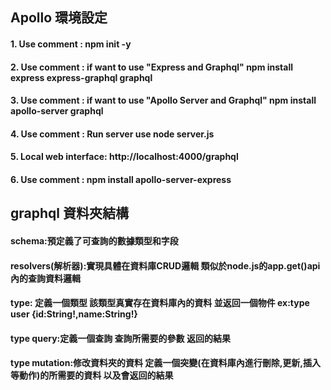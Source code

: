 ## Apollo 環境設定

#### 1. Use comment : npm init -y

#### 2. Use comment : if want to use "Express and Graphql" npm install express express-graphql graphql

#### 3. Use comment : if want to use "Apollo Server and Graphql" npm install apollo-server graphql

#### 4. Use comment : Run server use node server.js

#### 5. Local web interface: http://localhost:4000/graphql

#### 6. Use comment : npm install apollo-server-express

## graphql 資料夾結構

#### schema:預定義了可查詢的數據類型和字段

#### resolvers(解析器):實現具體在資料庫CRUD邏輯 類似於node.js的app.get()api內的查詢資料邏輯

#### type: 定義一個類型 該類型真實存在資料庫內的資料 並返回一個物件 ex:type user {id:String!,name:String!}

#### type query:定義一個查詢 查詢所需要的參數 返回的結果

#### type mutation:修改資料夾的資料 定義一個突變(在資料庫內進行刪除,更新,插入等動作)的所需要的資料 以及會返回的結果
